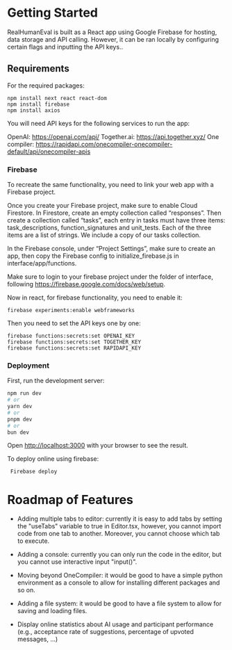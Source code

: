 
# Getting Started

RealHumanEval is built as a React app using Google Firebase for hosting, data storage and API calling. However, it can be ran locally by configuring certain flags and inputting the API keys..

## Requirements


For the required packages:
```
npm install next react react-dom
npm install firebase
npm install axios

```
You will need API keys for the following services to run the app:

OpenAI: https://openai.com/api/
Together.ai: https://api.together.xyz/
One compiler: https://rapidapi.com/onecompiler-onecompiler-default/api/onecompiler-apis


### Firebase

To recreate the same functionality, you need to link your web app with a Firebase project.

Once you create your Firebase project, make sure to enable Cloud Firestore. In Firestore, create an empty collection called “responses”. Then create a collection called “tasks”, each entry in tasks must have three items: task_descriptions, function_signatures and unit_tests. Each of the three items are a list of strings. We include a copy of our tasks collection. 

In the Firebase console, under “Project Settings”, make sure to create an app, then copy the Firebase config to initialize_firebase.js in interface/app/functions.

Make sure to login to your firebase project under the folder of interface, following https://firebase.google.com/docs/web/setup.

Now in react, for firebase functionality, you need to enable it:
```
firebase experiments:enable webframeworks
```

Then you need to set the API keys one by one:

```
firebase functions:secrets:set OPENAI_KEY
firebase functions:secrets:set TOGETHER_KEY
firebase functions:secrets:set RAPIDAPI_KEY
```


### Deployment


First, run the development server:

```bash
npm run dev
# or
yarn dev
# or
pnpm dev
# or
bun dev
```

Open [http://localhost:3000](http://localhost:3000) with your browser to see the result.

To deploy online using firebase:

```bash
 Firebase deploy
```




# Roadmap of Features

- Adding multiple tabs to editor: currently it is easy to add tabs by setting the "useTabs" variable to true in Editor.tsx, however, you cannot import code from one tab to another. Moreover, you cannot choose which tab to execute. 

- Adding a console: currently you can only run the code in the editor, but you cannot use interactive input "input()".

- Moving beyond OneCompiler: it would be good to have a simple python environment as a console to allow for installing different packages and so on.

- Adding a file system: it would be good to have a file system to allow for saving and loading files.

- Display online statistics about AI usage and participant performance (e.g., acceptance rate of suggestions, percentage of upvoted messages, …)











